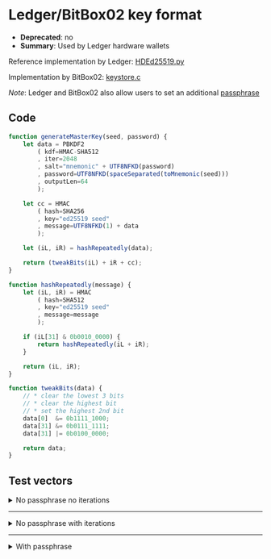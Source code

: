 # Ledger/BitBox02 key format

- **Deprecated**: no
- **Summary**: Used by Ledger hardware wallets

Reference implementation by Ledger: [HDEd25519.py](https://github.com/LedgerHQ/orakolo/blob/0b2d5e669ec61df9a824df9fa1a363060116b490/src/python/orakolo/HDEd25519.py)

Implementation by BitBox02: [keystore.c](https://github.com/digitalbitbox/bitbox02-firmware/blob/1e36dbfb3c71c3a9d8ea81fe6fad13b18dd735a4/src/keystore.c#L676-L709)

*Note*: Ledger and BitBox02 also allow users to set an additional [passphrase](https://support.ledger.com/hc/en-us/articles/115005214529-Advanced-passphrase-security)

## Code

```js
function generateMasterKey(seed, password) {
    let data = PBKDF2
        ( kdf=HMAC-SHA512
        , iter=2048
        , salt="mnemonic" + UTF8NFKD(password)
        , password=UTF8NFKD(spaceSeparated(toMnemonic(seed)))
        , outputLen=64
        );

    let cc = HMAC
        ( hash=SHA256
        , key="ed25519 seed"
        , message=UTF8NFKD(1) + data
        );

    let (iL, iR) = hashRepeatedly(data);

    return (tweakBits(iL) + iR + cc);
}

function hashRepeatedly(message) {
    let (iL, iR) = HMAC
        ( hash=SHA512
        , key="ed25519 seed"
        , message=message
        );

    if (iL[31] & 0b0010_0000) {
        return hashRepeatedly(iL + iR);
    }

    return (iL, iR);
}

function tweakBits(data) {
    // * clear the lowest 3 bits
    // * clear the highest bit
    // * set the highest 2nd bit
    data[0]  &= 0b1111_1000;
    data[31] &= 0b0111_1111;
    data[31] |= 0b0100_0000;

    return data;
}
```

## Test vectors

<details>
  <summary>No passphrase no iterations</summary>

  recovery phrase
  ```
  recall grace sport punch exhibit mad harbor stand obey short width stem awkward used stairs wool ugly trap season stove worth toward congress jaguar
  ```

  master key
  ```
  a08cf85b564ecf3b947d8d4321fb96d70ee7bb760877e371899b14e2ccf88658104b884682b57efd97decbb318a45c05a527b9cc5c2f64f7352935a049ceea60680d52308194ccef2a18e6812b452a5815fbd7f5babc083856919aaf668fe7e4
  ```
</details>

---

<details>
  <summary>No passphrase with iterations</summary>

  recovery phrase
  ```
  correct cherry mammal bubble want mandate polar hazard crater better craft exotic choice fun tourist census gap lottery neglect address glow carry old business
  ```

  master key
  ```
  587c6774357ecbf840d4db6404ff7af016dace0400769751ad2abfc77b9a3844cc71702520ef1a4d1b68b91187787a9b8faab0a9bb6b160de541b6ee62469901fc0beda0975fe4763beabd83b7051a5fd5cbce5b88e82c4bbaca265014e524bd
  ```
</details>

---

<details>
  <summary>With passphrase</summary>

  recovery phrase
  ```
  abandon abandon abandon abandon abandon abandon abandon abandon abandon abandon abandon abandon abandon abandon abandon abandon abandon abandon abandon abandon abandon abandon abandon art
  ```

  passphrase
  ```
  foo (as utf8 bytes)
  ```

  master key
  ```
  f053a1e752de5c26197b60f032a4809f08bb3e5d90484fe42024be31efcba7578d914d3ff992e21652fee6a4d99f6091006938fac2c0c0f9d2de0ba64b754e92a4f3723f23472077aa4cd4dd8a8a175dba07ea1852dad1cf268c61a2679c3890
  ```
</details>
